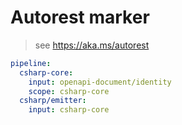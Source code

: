 # Autorest marker

> see https://aka.ms/autorest

```yaml
pipeline:
  csharp-core:
    input: openapi-document/identity
    scope: csharp-core
  csharp/emitter:
    input: csharp-core
```
